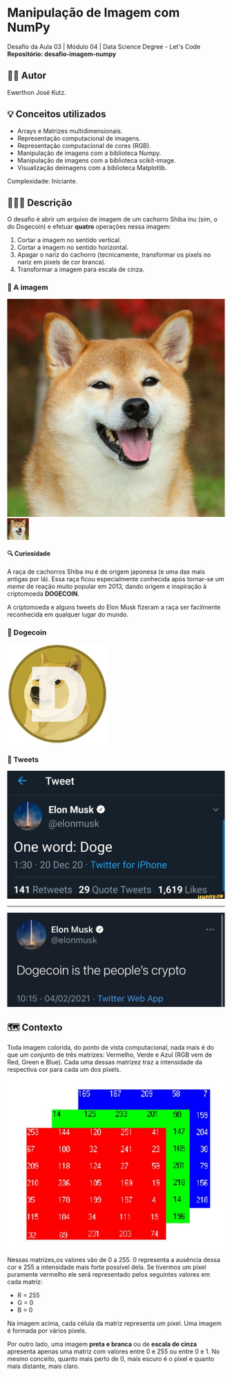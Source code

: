# Manipulação de Imagem com NumPy

Desafio da Aula 03 | Módulo 04 | Data Science Degree - Let's Code
**Repositório: desafio-imagem-numpy**

## 👨‍💻 Autor
Ewerthon José Kutz.

## 💡 Conceitos utilizados
- Arrays e Matrizes multidimensionais.
- Representação computacional de imagens.
- Representação computacional de cores (RGB).
- Manipulação de imagens com a biblioteca Numpy.
- Manipulação de imagens com a biblioteca scikit-image.
- Visualização deimagens com a biblioteca Matplotlib.

Complexidade: Iniciante.

## 👨🏻‍🏫 Descrição
O desafio é abrir um arquivo de imagem de um cachorro Shiba inu (sim, o do Dogecoin) e efetuar **quatro** operações nessa imagem:

1. Cortar a imagem no sentido vertical.
2. Cortar a imagem no sentido horizontal.
3. Apagar o nariz do cachorro (tecnicamente, transformar os pixels no nariz em pixels de cor branca).
4. Transformar a imagem para escala de cinza.

### 🌇 A imagem
![shiba_inu.jpg](imgs/shiba_inu.jpg)
<img src="imgs/shiba_inu.jpg" width="50">

#### 🔍 Curiosidade

A raça de cachorros Shiba inu é de origem japonesa (e uma das mais antigas por lá). Essa raça ficou especialmente conhecida após tornar-se um *meme* de reação muito popular em 2013, dando origem e inspiração à criptomoeda **DOGECOIN**.

A criptomoeda e alguns tweets do Elon Musk fizeram a raça ser facilmente reconhecida em qualquer lugar do mundo.

### 🌇 Dogecoin
![dogecoin.jpg](imgs/dogecoin.png)

### 🌇 Tweets
![tweet1.jpg](imgs/tweet1.jpg)

---

![tweet2.jpg](imgs/tweet2.jpg)

## 🗺 Contexto

Toda imagem colorida, do ponto de vista computacional, nada mais é do que um conjunto de três matrizes: Vermelho, Verde e Azul (RGB vem de Red, Green e Blue). Cada uma dessas matrizez traz a intensidade da respectiva cor para cada um dos pixels.

![rgb.png](imgs/rgb.jpg)

Nessas matrizes,os valores vão de 0 a 255. 0 representa a ausência dessa cor e 255 a intensidade mais forte possível dela. Se tivermos um píxel puramente vermelho ele será representado pelos seguintes valores em cada matriz:

- R = 255
- G = 0
- B = 0

Na imagem acima, cada célula da matriz representa um píxel. Uma imagem é formada por vários pixels.

Por outro lado, uma imagem **preta e branca** ou de **escala de cinza** apresenta apenas uma matriz com valores entre 0 e 255 ou entre 0 e 1. No mesmo conceito, quanto mais perto de 0, mais escuro é o píxel e quanto mais distante, mais claro.
